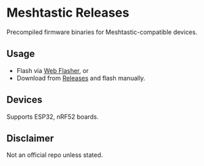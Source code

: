 # Meshtastic Releases

Precompiled firmware binaries for Meshtastic-compatible devices.

## Usage

- Flash via [Web Flasher](https://flasher.meshtastic.org), or
- Download from [Releases](https://github.com/YOUR_USERNAME/meshtastic-releases/releases) and flash manually.

## Devices

Supports ESP32, nRF52 boards.

## Disclaimer

Not an official repo unless stated.
